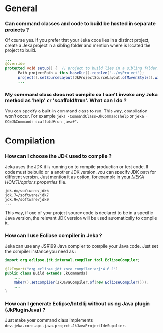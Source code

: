 # General

### Can command classes and code to build be hosted in separate projects ?
Of course yes. If you prefer that your Jeka code lies in a distinct project, create a Jeka project in a sibling 
folder and mention where is located the project to build.

```java
...
@Override
protected void setup() {  // project to build lies in a sibling folder. 
      Path projectPath = this.baseDir().resolve("../myProject");   
      project().setSourceLayout(JkProjectSourceLayout.ofMavenStyle().withBaseDir(projectPath));
      ...
```

### My command class does not compile so I can't invoke any Jeka method as 'help' or 'scaffold#run'. What can I do ?

You can specify a built-in command class to run. This way, compilation won't occur.
For example `jeka -CommandClass=JkCommandshelp` or `jeka -CC=JkCommands scaffold#run java#"`.

# Compilation

### How can I choose the JDK used to compile ?

Jeka uses the JDK it is running on to compile production or test code. 
If code must be build on a another JDK version, you can specify JDK path for different version.
Just mention it as option, for example in your _[JEKA HOME]/options.properties_ file.

```
jdk.6=/software/jdk6
jdk.7=/software/jdk7
jdk.9=/software/jdk9
...
```

This way, if one of your project source code is declared to be in a specific Java version, the relevant JDK version will be used automatically to compile it.

### How can I use Eclipse compiler in Jeka ?

Jeka can use any JSR199 Java compiler to compile your Java code. Just set the compiler instance you need as :

```java
import org.eclipse.jdt.internal.compiler.tool.EclipseCompiler;

@JkImport("org.eclipse.jdt.core.compiler:ecj:4.6.1")
public class Build extends JkCommands{
    ...
    maker().setCompiler(JkJavaCompiler.of(new EclipseCompiler()));
    ...
}
```

### How can I generate Eclipse/Intellij without using Java plugin (JkPluginJava) ?

Just make your command class implements `dev.jeka.core.api.java.project.JkJavaProjectIdeSupplier`.








